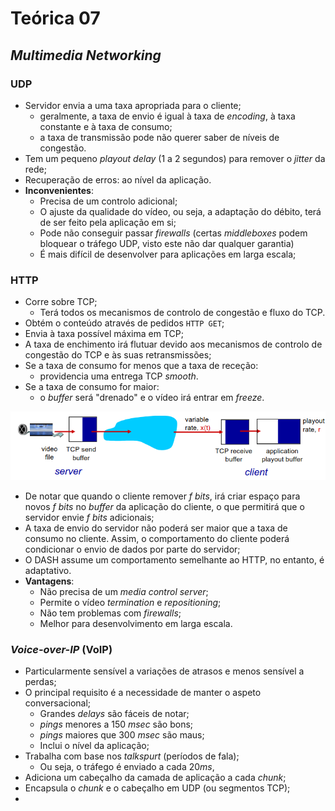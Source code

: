 # Teórica 07

## *Multimedia Networking*

### UDP

- Servidor envia a uma taxa apropriada para o cliente;
  - geralmente, a taxa de envio é igual à taxa de *encoding*, à taxa constante e à taxa de consumo;
  - a taxa de transmissão pode não querer saber de níveis de congestão.
- Tem um pequeno *playout delay* (1 a 2 segundos) para remover o *jitter* da rede;
- Recuperação de erros: ao nível da aplicação.
- **Inconvenientes**:
  - Precisa de um controlo adicional;
  - O ajuste da qualidade do vídeo, ou seja, a adaptação do débito, terá de ser feito pela aplicação em si;
  - Pode não conseguir passar *firewalls* (certas *middleboxes* podem bloquear o tráfego UDP, visto este não dar qualquer garantia)
  - É mais difícil de desenvolver para aplicações em larga escala;

### HTTP

- Corre sobre TCP;
  - Terá todos os mecanismos de controlo de congestão e fluxo do TCP.
- Obtém o conteúdo através de pedidos `HTTP GET`;
- Envia à taxa possível máxima em TCP;
- A taxa de enchimento irá flutuar devido aos mecanismos de controlo de congestão do TCP e às suas retransmissões;
- Se a taxa de consumo for menos que a taxa de receção:
  - providencia uma entrega TCP *smooth*.
- Se a taxa de consumo for maior:
  - o *buffer* será "drenado" e o vídeo irá entrar em *freeze*.

![image Diagrama de Streaming HTTP](images/streaming_http.png)

- De notar que quando o cliente remover *f bits*, irá criar espaço para novos *f bits* no *buffer* da aplicação do cliente, o que permitirá que o servidor envie *f bits* adicionais;
- A taxa de envio do servidor não poderá ser maior que a taxa de consumo no cliente. Assim, o comportamento do cliente poderá condicionar o envio de dados por parte do servidor;
- O DASH assume um comportamento semelhante ao HTTP, no entanto, é adaptativo.
- **Vantagens**:
  - Não precisa de um *media control server*;
  - Permite o vídeo *termination* e *repositioning*;
  - Não tem problemas com *firewalls*;
  - Melhor para desenvolvimento em larga escala.

### *Voice-over-IP* (VoIP)

- Particularmente sensível a variações de atrasos e menos sensível a perdas;
- O principal requisito é a necessidade de manter o aspeto conversacional;
  - Grandes *delays* são fáceis de notar;
  - *pings* menores a 150 *msec* são bons;
  - *pings* maiores que 300 *msec* são maus;
  - Inclui o nível da aplicação;
- Trabalha com base nos *talkspurt* (períodos de fala);
  - Ou seja, o tráfego é enviado a cada $20ms$,
- Adiciona um cabeçalho da camada de aplicação a cada *chunk*;
- Encapsula o *chunk* e o cabeçalho em UDP (ou segmentos TCP);
- 